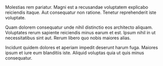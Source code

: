 Molestias rem pariatur. Magni est a recusandae voluptatem explicabo reiciendis itaque. Aut consequatur non ratione. Tenetur reprehenderit iste voluptate.
 Quam dolorem consequatur unde nihil distinctio eos architecto aliquam. Voluptates rerum sapiente reiciendis minus earum et est. Ipsum nihil in ut necessitatibus sint aut. Rerum libero quo nobis maiores alias.
 Incidunt quidem dolores et aperiam impedit deserunt harum fuga. Maiores ipsum et iure eum blanditiis iste. Aliquid voluptas quia ut quis minus consequatur.